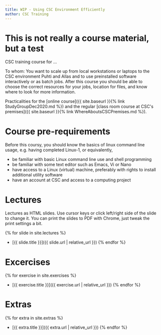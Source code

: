 ```yaml
---
title: WIP - Using CSC Environment Efficiently
author: CSC Training
---
```


# This is not really a course material, but a test

CSC training course for ...

To whom: You want to scale up from local workstations
or laptops to the CSC environment Puhti and Allas and
to use preinstalled software interactively or as batch
jobs.
After this course you should be able to choose the correct
resources for your jobs, location for files, and know where
to look for more information.

Practicalities for the [online course]({{ site.baseurl }}{% link
StudyGroupDec2020.md %}) and the regular [class room course at CSC's
premises]({{ site.baseurl }}{% link WhereAboutsCSCPremises.md %}).


# Course pre-requirements

Before this coursy, you should know the basics of linux command line
usage, e.g. having completed Linux-1, or equivalently,

- be familiar with basic Linux command line use and shell programming
- be familiar with some text editor such as Emacs, Vi or Nano
- have access to a Linux (virtual) machine, preferably with rights to
  install additional utility software
- have an account at CSC and access to a computing project

# Lectures

Lectures as HTML slides. Use cursor keys or click left/right side of
the slide to change it. You can print the slides to PDF with Chrome,
just tweak the print settings a bit.

{% for slide in site.lectures %}
- [{{ slide.title }}]({{ slide.url | relative_url }})
{% endfor %}


# Excercises

{% for exercise in site.exercises %}
- [{{ exercise.title }}]({{ exercise.url | relative_url }})
{% endfor %}


# Extras

{% for extra in site.extras %}
- [{{ extra.title }}]({{ extra.url | relative_url }})
{% endfor %}
